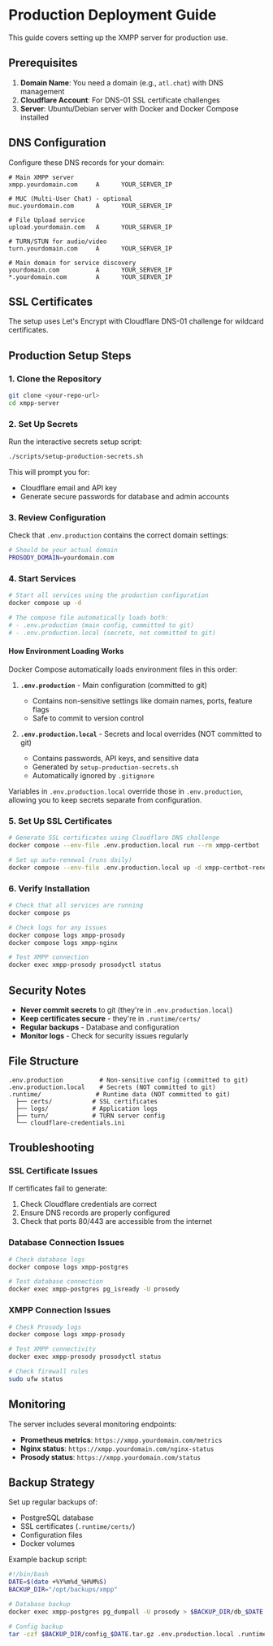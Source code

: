# Production Deployment Guide

This guide covers setting up the XMPP server for production use.

## Prerequisites

1. **Domain Name**: You need a domain (e.g., `atl.chat`) with DNS management
2. **Cloudflare Account**: For DNS-01 SSL certificate challenges
3. **Server**: Ubuntu/Debian server with Docker and Docker Compose installed

## DNS Configuration

Configure these DNS records for your domain:

```
# Main XMPP server
xmpp.yourdomain.com     A      YOUR_SERVER_IP

# MUC (Multi-User Chat) - optional
muc.yourdomain.com      A      YOUR_SERVER_IP

# File Upload service
upload.yourdomain.com   A      YOUR_SERVER_IP

# TURN/STUN for audio/video
turn.yourdomain.com     A      YOUR_SERVER_IP

# Main domain for service discovery
yourdomain.com          A      YOUR_SERVER_IP
*.yourdomain.com        A      YOUR_SERVER_IP
```

## SSL Certificates

The setup uses Let's Encrypt with Cloudflare DNS-01 challenge for wildcard certificates.

## Production Setup Steps

### 1. Clone the Repository

```bash
git clone <your-repo-url>
cd xmpp-server
```

### 2. Set Up Secrets

Run the interactive secrets setup script:

```bash
./scripts/setup-production-secrets.sh
```

This will prompt you for:
- Cloudflare email and API key
- Generate secure passwords for database and admin accounts

### 3. Review Configuration

Check that `.env.production` contains the correct domain settings:

```bash
# Should be your actual domain
PROSODY_DOMAIN=yourdomain.com
```

### 4. Start Services

```bash
# Start all services using the production configuration
docker compose up -d

# The compose file automatically loads both:
# - .env.production (main config, committed to git)
# - .env.production.local (secrets, not committed to git)
```

#### How Environment Loading Works

Docker Compose automatically loads environment files in this order:

1. **`.env.production`** - Main configuration (committed to git)
   - Contains non-sensitive settings like domain names, ports, feature flags
   - Safe to commit to version control

2. **`.env.production.local`** - Secrets and local overrides (NOT committed to git)
   - Contains passwords, API keys, and sensitive data
   - Generated by `setup-production-secrets.sh`
   - Automatically ignored by `.gitignore`

Variables in `.env.production.local` override those in `.env.production`, allowing you to keep secrets separate from configuration.

### 5. Set Up SSL Certificates

```bash
# Generate SSL certificates using Cloudflare DNS challenge
docker compose --env-file .env.production.local run --rm xmpp-certbot

# Set up auto-renewal (runs daily)
docker compose --env-file .env.production.local up -d xmpp-certbot-renew
```

### 6. Verify Installation

```bash
# Check that all services are running
docker compose ps

# Check logs for any issues
docker compose logs xmpp-prosody
docker compose logs xmpp-nginx

# Test XMPP connection
docker exec xmpp-prosody prosodyctl status
```

## Security Notes

- **Never commit secrets** to git (they're in `.env.production.local`)
- **Keep certificates secure** - they're in `.runtime/certs/`
- **Regular backups** - Database and configuration
- **Monitor logs** - Check for security issues regularly

## File Structure

```
.env.production          # Non-sensitive config (committed to git)
.env.production.local    # Secrets (NOT committed to git)
.runtime/               # Runtime data (NOT committed to git)
  ├── certs/           # SSL certificates
  ├── logs/            # Application logs
  ├── turn/            # TURN server config
  └── cloudflare-credentials.ini
```

## Troubleshooting

### SSL Certificate Issues

If certificates fail to generate:
1. Check Cloudflare credentials are correct
2. Ensure DNS records are properly configured
3. Check that ports 80/443 are accessible from the internet

### Database Connection Issues

```bash
# Check database logs
docker compose logs xmpp-postgres

# Test database connection
docker exec xmpp-postgres pg_isready -U prosody
```

### XMPP Connection Issues

```bash
# Check Prosody logs
docker compose logs xmpp-prosody

# Test XMPP connectivity
docker exec xmpp-prosody prosodyctl status

# Check firewall rules
sudo ufw status
```

## Monitoring

The server includes several monitoring endpoints:

- **Prometheus metrics**: `https://xmpp.yourdomain.com/metrics`
- **Nginx status**: `https://xmpp.yourdomain.com/nginx-status`
- **Prosody status**: `https://xmpp.yourdomain.com/status`

## Backup Strategy

Set up regular backups of:
- PostgreSQL database
- SSL certificates (`.runtime/certs/`)
- Configuration files
- Docker volumes

Example backup script:
```bash
#!/bin/bash
DATE=$(date +%Y%m%d_%H%M%S)
BACKUP_DIR="/opt/backups/xmpp"

# Database backup
docker exec xmpp-postgres pg_dumpall -U prosody > $BACKUP_DIR/db_$DATE.sql

# Config backup
tar -czf $BACKUP_DIR/config_$DATE.tar.gz .env.production.local .runtime/
```

